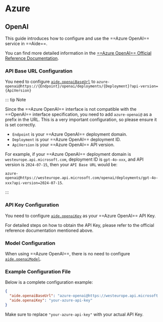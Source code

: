 # Azure

## OpenAI

This guide introduces how to configure and use the ==Azure OpenAI== service in ==Aide==.

You can find more detailed information in the [==Azure OpenAI== Official Reference Documentation](https://learn.microsoft.com/en-us/azure/ai-services/openai/quickstart?tabs=command-line%2Cpython-new&pivots=programming-language-javascript).

### API Base URL Configuration

You need to configure [`aide.openaiBaseUrl`](../configuration/openai-base-url.md) to `azure-openai@https://{Endpoint}/openai/deployments/{Deployment}?api-version={ApiVersion}`

::: tip Note

Since the ==Azure OpenAI== interface is not compatible with the ==OpenAI== interface specification, you need to add `azure-openai@` as a prefix in the URL. This is a very important configuration, so please ensure it is set correctly.

- `Endpoint` is your ==Azure OpenAI== deployment domain.
- `Deployment` is your ==Azure OpenAI== deployment ID.
- `ApiVersion` is your ==Azure OpenAI== API version.

For example, if your ==Azure OpenAI== deployment domain is `westeurope.api.microsoft.com`, deployment ID is `gpt-4o-xxx`, and API version is `2024-07-15`, then your `API Base URL` would be:

`azure-openai@https://westeurope.api.microsoft.com/openai/deployments/gpt-4o-xxx?api-version=2024-07-15`.

:::

### API Key Configuration

You need to configure [`aide.openaiKey`](../configuration/openai-key.md) as your ==Azure OpenAI== API Key.

For detailed steps on how to obtain the API Key, please refer to the official reference documentation mentioned above.

### Model Configuration

When using ==Azure OpenAI==, there is no need to configure [`aide.openaiModel`](../configuration/openai-model.md).

### Example Configuration File

Below is a complete configuration example:

```json
{
  "aide.openaiBaseUrl": "azure-openai@https://westeurope.api.microsoft.com/openai/deployments/gpt-4o-xxx?api-version=2024-07-15",
  "aide.openaiKey": "your-azure-api-key"
}
```

Make sure to replace `"your-azure-api-key"` with your actual API Key.

